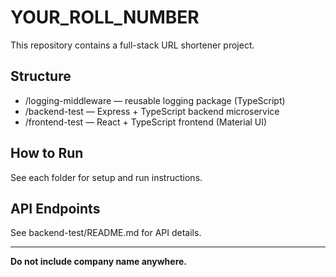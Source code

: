 # YOUR_ROLL_NUMBER

This repository contains a full-stack URL shortener project.

## Structure

- /logging-middleware — reusable logging package (TypeScript)
- /backend-test — Express + TypeScript backend microservice
- /frontend-test — React + TypeScript frontend (Material UI)

## How to Run

See each folder for setup and run instructions.

## API Endpoints

See backend-test/README.md for API details.

---

**Do not include company name anywhere.**

